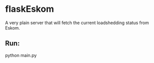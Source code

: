 # flaskEskom

A very plain server that will fetch the current loadshedding status from Eskom.

## Run:

python main.py
